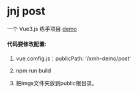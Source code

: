 # jnj post
一个 Vue3.js 练手项目
  [demo](http://xmh-web.com/xmh-demo/post)

#### 代码要修改配置:
1. vue.comfig.js：publicPath: '/xmh-demo/post'

2. npm run build

3. 把imgs文件夹放到public根目录。

